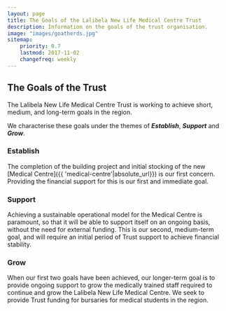 ```yaml
---
layout: page
title: The Goals of the Lalibela New Life Medical Centre Trust
description: Information on the goals of the trust organisation.
image: "images/goatherds.jpg"
sitemap:
    priority: 0.7
    lastmod: 2017-11-02
    changefreq: weekly
---
```

## The Goals of the Trust

The Lalibela New Life Medical Centre Trust is working to achieve short, medium,
and long-term goals in the region.

We characterise these goals under the themes of ***Establish***, ***Support*** and ***Grow***.

### Establish

The completion of the building project and initial stocking of the new [Medical Centre]({{ 'medical-centre'|absolute_url}})
is our first concern. Providing the financial support for this is our first and immediate goal.

### Support

Achieving a sustainable operational model for the Medical Centre is paramount,
so that it will be able to support itself on an ongoing basis, without the need for
external funding. This is our second, medium-term goal, and will require an initial period of
Trust support to achieve financial stability.

### Grow

When our first two goals have been achieved, our longer-term goal is to provide
ongoing support to grow the medically trained staff required to continue and grow
the Lalibela New Life Medical Centre. We seek to provide Trust funding for bursaries
for medical students in the region.
